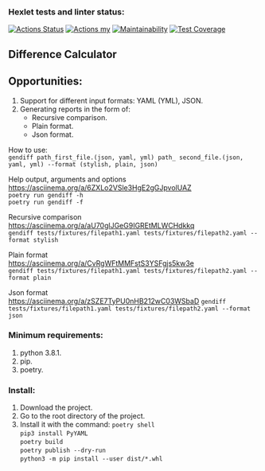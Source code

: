 ### Hexlet tests and linter status:

[![Actions Status](https://github.com/zitaker/python-project-50/workflows/hexlet-check/badge.svg)](https://github.com/zitaker/python-project-50/actions)
[![Actions my](https://github.com/zitaker/python-project-50/workflows/main/badge.svg)](https://github.com/zitaker/python-project-50/actions)
[![Maintainability](https://api.codeclimate.com/v1/badges/1871fbf00e66f9f7fca4/maintainability)](https://codeclimate.com/github/zitaker/python-project-50/maintainability)
[![Test Coverage](https://api.codeclimate.com/v1/badges/eb547455cfdf164b2ef8/test_coverage)](https://codeclimate.com/github/zitaker/python-project-50/test_coverage)  

## Difference Calculator  

## Opportunities:  
1. Support for different input formats: YAML (YML), JSON.
2. Generating reports in the form of:
   * Recursive comparison.
   * Plain format.
   * Json format.

How to use:  
```gendiff path_first_file.(json, yaml, yml) path_ second_file.(json, yaml, yml) --format (stylish, plain, json)```

Help output, arguments and options  
https://asciinema.org/a/6ZXLo2VSle3HgE2gGJpvolUAZ  
```poetry run gendiff -h```  
```poetry run gendiff -f```

Recursive comparison  
https://asciinema.org/a/aU70glJGeG9IGREtMLWCHdkkq  
```gendiff tests/fixtures/filepath1.yaml tests/fixtures/filepath2.yaml --format stylish```  

Plain format  
https://asciinema.org/a/CvRgWFtMMFstS3YSFgjs5kw3e  
```gendiff tests/fixtures/filepath1.yaml tests/fixtures/filepath2.yaml --format plain```  

Json format  
https://asciinema.org/a/zSZE7TyPU0nHB212wC03WSbaD
```gendiff tests/fixtures/filepath1.yaml tests/fixtures/filepath2.yaml --format json```  

### Minimum requirements:  
1) python 3.8.1.  
2) pip.
3) poetry.

### Install:  
1) Download the project.
2) Go to the root directory of the project.
3) Install it with the command:
   ```poetry shell```  
   ```pip3 install PyYAML```  
   ```poetry build```  
   ```poetry publish --dry-run```  
   ```python3 -m pip install --user dist/*.whl```
